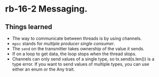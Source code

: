 # rb-16-2 Messaging.

## Things learned

- The way to communicate between threads is by using channels.
- `mpsc` stands for _multiple producer single consumer_.
- The `send` on the transmitter takes ownership of the value
  it sends.
- If on a loop to get data, the loop stops when the thread
  stops.
- Channels can only send values of a single type, so tx.send(s.len())
  is a type error. If you want to send values of multiple types, you
  can use either an enum or the Any trait.
